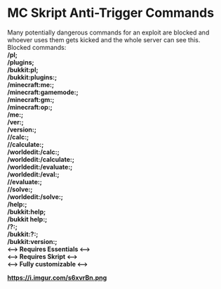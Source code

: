 # MC Skript Anti-Trigger Commands
Many potentially dangerous commands for an exploit are blocked and whoever uses them gets kicked and the whole server can see this.<br>
Blocked commands:<br>
<b>/pl;<br>/plugins;<br>/bukkit:pl;<br>/bukkit:plugins:;<br>/minecraft:me:;<br>/minecraft:gamemode:;<br>/minecraft:gm:;<br>/minecraft:op:;<br>/me:;<br>/ver:;<br>/version:;<br>//calc:;<br>//calculate:;<br>/worldedit:/calc:;<br>/worldedit:/calculate:;<br>/worldedit:/evaluate:;<br>/worldedit:/eval:;<br>//evaluate:;<br>//solve:;<br>/worldedit:/solve:;<br>/help:;<br>/bukkit:help;<br>/bukkit help:;<br>/?:;<br>/bukkit:?:;<br>/bukkit:version:;<br><b>
<--> Requires Essentials <--> <br>
<--> Requires Skript <--> <br>
<--> Fully customizable <--><br>

https://i.imgur.com/s6xvrBn.png
